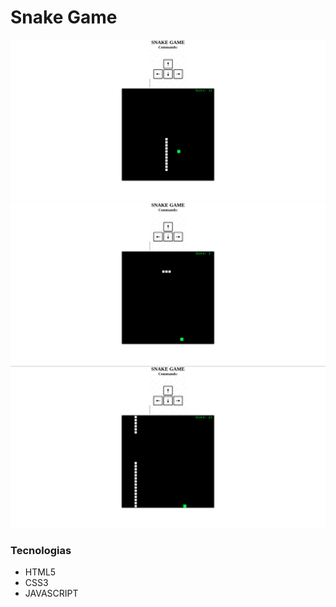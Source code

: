 # Snake Game

![alt text](img/readme-img1.png)
![alt text](img/readme-img2.png)
![alt text](img/readme-img3.png)

### Tecnologias

* HTML5
* CSS3
* JAVASCRIPT
